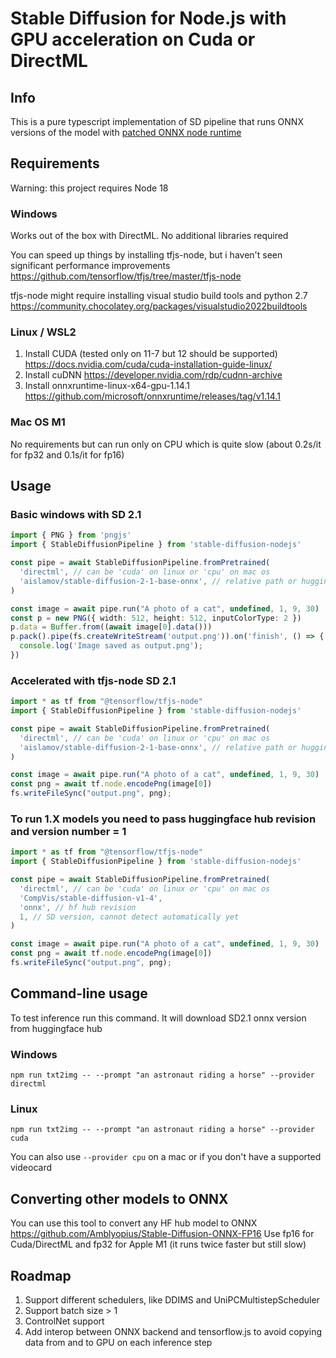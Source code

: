# Stable Diffusion for Node.js with GPU acceleration on Cuda or DirectML

## Info
This is a pure typescript implementation of SD pipeline that runs ONNX versions of the model with [patched ONNX node runtime](https://github.com/dakenf/onnxruntime-node-gpu)

## Requirements
Warning: this project requires Node 18

### Windows
Works out of the box with DirectML. No additional libraries required

You can speed up things by installing tfjs-node, but i haven't seen significant performance improvements https://github.com/tensorflow/tfjs/tree/master/tfjs-node

tfjs-node might require installing visual studio build tools and python 2.7 https://community.chocolatey.org/packages/visualstudio2022buildtools

### Linux / WSL2
1. Install CUDA (tested only on 11-7 but 12 should be supported) https://docs.nvidia.com/cuda/cuda-installation-guide-linux/
2. Install cuDNN https://developer.nvidia.com/rdp/cudnn-archive
3. Install onnxruntime-linux-x64-gpu-1.14.1 https://github.com/microsoft/onnxruntime/releases/tag/v1.14.1
### Mac OS M1
No requirements but can run only on CPU which is quite slow (about 0.2s/it for fp32 and 0.1s/it for fp16)

## Usage
### Basic windows with SD 2.1
```typescript
import { PNG } from 'pngjs'
import { StableDiffusionPipeline } from 'stable-diffusion-nodejs'

const pipe = await StableDiffusionPipeline.fromPretrained(
  'directml', // can be 'cuda' on linux or 'cpu' on mac os
  'aislamov/stable-diffusion-2-1-base-onnx', // relative path or huggingface repo with onnx model
)

const image = await pipe.run("A photo of a cat", undefined, 1, 9, 30)
const p = new PNG({ width: 512, height: 512, inputColorType: 2 })
p.data = Buffer.from((await image[0].data()))
p.pack().pipe(fs.createWriteStream('output.png')).on('finish', () => {
  console.log('Image saved as output.png');
})
```

### Accelerated with tfjs-node SD 2.1
```typescript
import * as tf from "@tensorflow/tfjs-node"
import { StableDiffusionPipeline } from 'stable-diffusion-nodejs'

const pipe = await StableDiffusionPipeline.fromPretrained(
  'directml', // can be 'cuda' on linux or 'cpu' on mac os
  'aislamov/stable-diffusion-2-1-base-onnx', // relative path or huggingface repo with onnx model
)

const image = await pipe.run("A photo of a cat", undefined, 1, 9, 30)
const png = await tf.node.encodePng(image[0])
fs.writeFileSync("output.png", png);
```

### To run 1.X models you need to pass huggingface hub revision and version number = 1
```typescript
import * as tf from "@tensorflow/tfjs-node"
import { StableDiffusionPipeline } from 'stable-diffusion-nodejs'

const pipe = await StableDiffusionPipeline.fromPretrained(
  'directml', // can be 'cuda' on linux or 'cpu' on mac os
  'CompVis/stable-diffusion-v1-4',
  'onnx', // hf hub revision
  1, // SD version, cannot detect automatically yet
)

const image = await pipe.run("A photo of a cat", undefined, 1, 9, 30)
const png = await tf.node.encodePng(image[0])
fs.writeFileSync("output.png", png);
```

## Command-line usage
To test inference run this command. It will download SD2.1 onnx version from huggingface hub
### Windows
`npm run txt2img -- --prompt "an astronaut riding a horse" --provider directml`
### Linux
`npm run txt2img -- --prompt "an astronaut riding a horse" --provider cuda`

You can also use `--provider cpu` on a mac or if you don't have a supported videocard

## Converting other models to ONNX
You can use this tool to convert any HF hub model to ONNX https://github.com/Amblyopius/Stable-Diffusion-ONNX-FP16
Use fp16 for Cuda/DirectML and fp32 for Apple M1 (it runs twice faster but still slow)

## Roadmap
1. Support different schedulers, like DDIMS and UniPCMultistepScheduler
2. Support batch size > 1
3. ControlNet support
4. Add interop between ONNX backend and tensorflow.js to avoid copying data from and to GPU on each inference step
